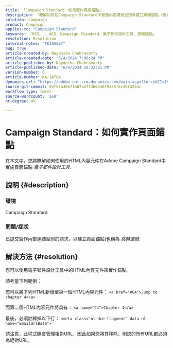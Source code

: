 ```yaml
---
title: 「Campaign Standard：如何實作頁面錨點」
description: 「瞭解如何在Campaign Standard中實施內部連結型別來建立頁面錨點（也稱為跳轉連結）。」
solution: Campaign
product: Campaign
applies-to: "Campaign Standard"
keywords: 「KCS、 、ACS、Campaign Standard、電子郵件設計工具、頁面錨點」
resolution: Resolution
internal-notes: "TK185567"
bug: true
article-created-by: Nayanika Chakravarty
article-created-date: "6/4/2024 7:06:24 PM"
article-published-by: Nayanika Chakravarty
article-published-date: "6/4/2024 10:32:31 PM"
version-number: 6
article-number: KA-14784
dynamics-url: "https://adobe-ent.crm.dynamics.com/main.aspx?forceUCI=1&pagetype=entityrecord&etn=knowledgearticle&id=57129288-a522-ef11-840a-002248092444"
source-git-commit: 5ef57a36e71a07aef1366436f9385fec30f42eac
workflow-type: tm+mt
source-wordcount: '160'
ht-degree: 4%

---
```


# Campaign Standard：如何實作頁面錨點


在本文中，您將瞭解如何使用的HTML內容元件在Adobe Campaign Standard中實施頁面錨點 *電子郵件設計工具*.

## 說明 {#description}


### <b>環境</b>

Campaign Standard

### <b>問題/症狀</b>

已提交實作內部連結型別的請求，以建立頁面錨點(也稱為 *跳轉連結*.


## 解決方法 {#resolution}


您可以使用電子郵件設計工具中的HTML內容元件來實作錨點。

請考量下列範例：

您可以將下列HTML新增至第一個HTML內容元件：
`<a href="#C4">Jump to chapter 4</a>`

而第二個HTML內容元件將具有：
`<a name="C4">Chapter 4</a>`

最後，必須註釋掉以下行：
`<meta class="nl-dce-fragment" data-nl-name="EmailUrlBase">`

請注意，此程式碼會管理相對URL，因此如果您將其移除，則您的所有URL都必須為絕對URL。
